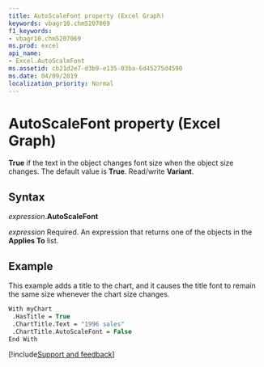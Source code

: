```yaml
---
title: AutoScaleFont property (Excel Graph)
keywords: vbagr10.chm5207069
f1_keywords:
- vbagr10.chm5207069
ms.prod: excel
api_name:
- Excel.AutoScaleFont
ms.assetid: cb21d2e7-d3b9-e135-03ba-6d45275d4590
ms.date: 04/09/2019
localization_priority: Normal
---
```



# AutoScaleFont property (Excel Graph)

**True** if the text in the object changes font size when the object size changes. The default value is **True**. Read/write **Variant**.

## Syntax

_expression_.**AutoScaleFont**

_expression_ Required. An expression that returns one of the objects in the **Applies To** list.

## Example

This example adds a title to the chart, and it causes the title font to remain the same size whenever the chart size changes.

```vb
With myChart 
 .HasTitle = True 
 .ChartTitle.Text = "1996 sales" 
 .ChartTitle.AutoScaleFont = False 
End With 

```

[!include[Support and feedback](~/includes/feedback-boilerplate.md)]